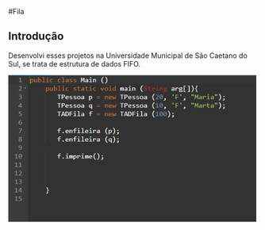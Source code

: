 #Fila 
## Introdução 
Desenvolvi esses projetos na Universidade Municipal de São Caetano do Sul, se trata de estrutura de dados FIFO.

  <img width="500px" src="https://github.com/GabrielBielawski1/Exercicio_Java/blob/main/Fila/Projeto_1/Captura%20de%20tela%202022-05-16%20205811.png?raw=true"/> 
  <img width="500px" height="500px" src="https://github.com/GabrielBielawski1/Exercicio_Java/blob/main/Fila/Projeto_2/Captura%20de%20tela%202022-05-16%20205824.png?raw=true/>

